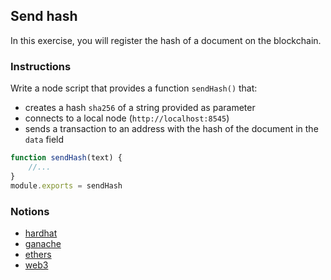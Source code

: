 ## Send hash

In this exercise, you will register the hash of a document on the blockchain.

### Instructions

Write a node script that provides a function `sendHash()` that:

- creates a hash `sha256` of a string provided as parameter
- connects to a local node (`http://localhost:8545`)
- sends a transaction to an address with the hash of the document in the `data` field

```js
function sendHash(text) {
    //...
}
module.exports = sendHash
```

### Notions

- [hardhat](https://hardhat.org)
- [ganache](https://www.trufflesuite.com/ganache)
- [ethers](https://docs.ethers.io/)
- [web3](https://web3js.readthedocs.io/)
